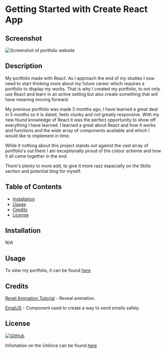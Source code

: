 # Getting Started with Create React App

## Screenshot

![Screenshot of portfolio website](./SCREENSHOT.gif)

## Description

My portfolio made with React. As I approach the end of my studies I now need to start thinking more about my future career which requires a portfolio to display my works. That is why I created my portfolio, to not only use React and learn in an active setting but also create something that will have meaning moving forward.

My previous portfolio was made 5 months ago, I have learned a great deal in 5 months so it is dated, feels clunky and not greatly responsive. With my new found knowledge of React it was the perfect opportunity to show off everything I have learned. I learned a great about React and how it works and functions and the wide array of components available and which I would like to implement in time.

While it nothing about this project stands out against the vast array of portfolio's out there I am exceptionally proud of the colour scheme and how it all came together in the end.

There's plenty to more add, to give it more razz especially on the Skills section and potential blog for myself.

## Table of Contents

- [Installation](#installation)
- [Usage](#usage)
- [Credits](#credits)
- [License](#license)

## Installation

N/A

## Usage

To view my portfolio, it can be found [here](https://jackstockwell.github.io/react-portfolio/)

## Credits

[Revel Animation Tutorial](https://www.youtube.com/watch?v=hjbxaYTMhy0&list=LL&index=2) - Reveal animation.

[EmailJS](https://www.emailjs.com/docs/examples/reactjs/) - Component used to create a way to send emails safely.

## License

[![GitHub](https://img.shields.io/github/license/JackStockwell/employee-tracker)](https://unlicense.org/)

Infomation on the Unlince can be found [here](https://unlicense.org/)
